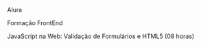 Alura

Formação FrontEnd<br />

JavaScript na Web: Validação de Formulários e HTML5 (08 horas)

## <br />